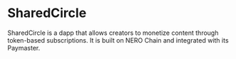 # SharedCircle
SharedCircle is a dapp that allows creators to monetize content through token-based subscriptions. It is built on NERO Chain and integrated with its Paymaster.

